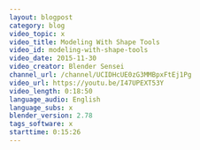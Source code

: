 ```yaml
---
layout: blogpost
category: blog
video_topic: x
video_title: Modeling With Shape Tools
video_id: modeling-with-shape-tools
video_date: 2015-11-30
video_creator: Blender Sensei
channel_url: /channel/UCIDHcUE0zG3MMBpxFtEj1Pg
video_url: https://youtu.be/I47UPEXT53Y
video_length: 0:18:50
language_audio: English
language_subs: x
blender_version: 2.78
tags_software: x
starttime: 0:15:26
---
```

